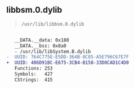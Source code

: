 ## libbsm.0.dylib

> `/usr/lib/libbsm.0.dylib`

```diff

   __DATA.__data: 0x180
   __DATA.__bss: 0x8a0
   - /usr/lib/libSystem.B.dylib
-  UUID: 764C775E-E5DD-364B-8C85-A5E796C67E7F
+  UUID: 406D91BC-E675-3CB4-B158-33D8CAD1C4D0
   Functions: 253
   Symbols:   427
   CStrings:  415

```
